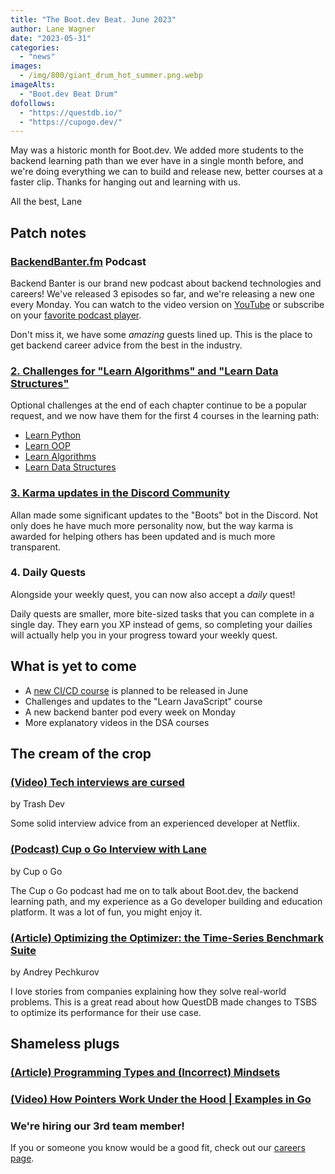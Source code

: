 ```yaml
---
title: "The Boot.dev Beat. June 2023"
author: Lane Wagner
date: "2023-05-31"
categories:
  - "news"
images:
  - /img/800/giant_drum_hot_summer.png.webp
imageAlts:
  - "Boot.dev Beat Drum"
dofollows:
  - "https://questdb.io/"
  - "https://cupogo.dev/"
---
```


May was a historic month for Boot.dev. We added more students to the backend learning path than we ever have in a single month before, and we're doing everything we can to build and release new, better courses at a faster clip. Thanks for hanging out and learning with us.

All the best, Lane

## Patch notes

### [BackendBanter.fm](https://www.backendbanter.fm) Podcast

Backend Banter is our brand new podcast about backend technologies and careers! We've released 3 episodes so far, and we're releasing a new one every Monday. You can watch to the video version on [YouTube](https://www.youtube.com/playlist?list=PLw1W1TeNPmy6_qwxibW_51XhkuYYRBDLK) or subscribe on your [favorite podcast player](https://www.backendbanter.fm).

Don't miss it, we have some _amazing_ guests lined up. This is the place to get backend career advice from the best in the industry.

### [2. Challenges for "Learn Algorithms" and "Learn Data Structures"](https://www.boot.dev/courses/learn-algorithms-python)

Optional challenges at the end of each chapter continue to be a popular request, and we now have them for the first 4 courses in the learning path:

- [Learn Python](https://www.boot.dev/courses/learn-code-python)
- [Learn OOP](https://www.boot.dev/courses/build-asteroids-python)
- [Learn Algorithms](https://www.boot.dev/courses/learn-algorithms-python)
- [Learn Data Structures](https://www.boot.dev/courses/learn-data-structures-python)

### [3. Karma updates in the Discord Community](https://www.boot.dev/community)

Allan made some significant updates to the "Boots" bot in the Discord. Not only does he have much more personality now, but the way karma is awarded for helping others has been updated and is much more transparent.

### 4. Daily Quests

Alongside your weekly quest, you can now also accept a _daily_ quest!

Daily quests are smaller, more bite-sized tasks that you can complete in a single day. They earn you XP instead of gems, so completing your dailies will actually help you in your progress toward your weekly quest.

## What is yet to come

- A [new CI/CD course](https://www.boot.dev/courses/learn-ci-cd-github-docker) is planned to be released in June
- Challenges and updates to the "Learn JavaScript" course
- A new backend banter pod every week on Monday
- More explanatory videos in the DSA courses

## The cream of the crop

### [(Video) Tech interviews are cursed](https://www.youtube.com/watch?v=ft05eAQZUOk)

by Trash Dev

Some solid interview advice from an experienced developer at Netflix.

### [(Podcast) Cup o Go Interview with Lane](https://cupogo.dev/episodes/survey-says-i-use-linux-also-cons-proposals-releases-and-an-interview-with-lane-wagner)

by Cup o Go

The Cup o Go podcast had me on to talk about Boot.dev, the backend learning path, and my experience as a Go developer building and education platform. It was a lot of fun, you might enjoy it.

### [(Article) Optimizing the Optimizer: the Time-Series Benchmark Suite](https://questdb.io/blog/optimizing-optimizer-time-series-benchmark-suite/)

by Andrey Pechkurov

I love stories from companies explaining how they solve real-world problems. This is a great read about how QuestDB made changes to TSBS to optimize its performance for their use case.

## Shameless plugs

### [(Article) Programming Types and (Incorrect) Mindsets](/clean-code/reacting-to-programming-types-and-mindsets/)

### [(Video) How Pointers Work Under the Hood | Examples in Go](https://www.youtube.com/watch?v=MhQw9FNWVMQ)

### We're hiring our 3rd team member!

If you or someone you know would be a good fit, check out our [careers page](/careers/).
